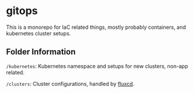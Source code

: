 # gitops

This is a monorepo for IaC related things, mostly probably containers, and kubernetes cluster setups. 

## Folder Information
`/kubernetes`: Kubernetes namespace and setups for new clusters, non-app related.

`/clusters`: Cluster configurations, handled by [fluxcd](https://fluxcd.io/).